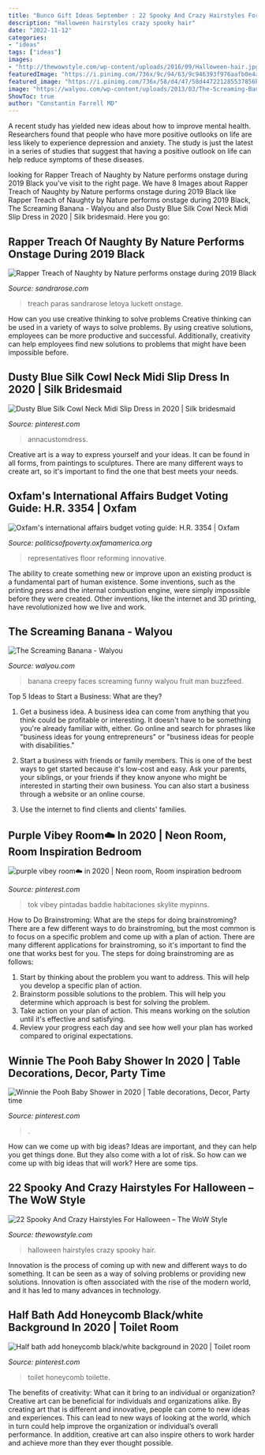 ```yaml
---
title: "Bunco Gift Ideas September : 22 Spooky And Crazy Hairstyles For Halloween – The Wow Style"
description: "Halloween hairstyles crazy spooky hair"
date: "2022-11-12"
categories:
- "ideas"
tags: ["ideas"]
images:
- "http://thewowstyle.com/wp-content/uploads/2016/09/Halloween-hair.jpg"
featuredImage: "https://i.pinimg.com/736x/9c/94/63/9c946393f976aafb0e4a5bf2c0f85b78.jpg"
featured_image: "https://i.pinimg.com/736x/58/d4/47/58d447221285537856bc0c33f0a044ec.jpg"
image: "https://walyou.com/wp-content/uploads/2013/03/The-Screaming-Banana-e1362603703798.jpg"
ShowToc: true
author: "Constantin Farrell MD"
---
```



A recent study has yielded new ideas about how to improve mental health. Researchers found that people who have more positive outlooks on life are less likely to experience depression and anxiety. The study is just the latest in a series of studies that suggest that having a positive outlook on life can help reduce symptoms of these diseases.

	

		
looking for Rapper Treach of Naughty by Nature performs onstage during 2019 Black you've visit to the right page. We have 8 Images about Rapper Treach of Naughty by Nature performs onstage during 2019 Black like Rapper Treach of Naughty by Nature performs onstage during 2019 Black, The Screaming Banana - Walyou and also Dusty Blue Silk Cowl Neck Midi Slip Dress in 2020 | Silk bridesmaid. Here you go:
		
    
## Rapper Treach Of Naughty By Nature Performs Onstage During 2019 Black

<img loading=lazy src="http://sandrarose.com/wp-content/uploads/2019/09/treach-black-music-honors-GettyImages.jpg" onerror="this.onerror=null;this.src='https://tse4.mm.bing.net/th?id=OIP.7EWSGvuALmaDhR2zrzsJFgHaJ6&amp;pid=15.1';" alt="Rapper Treach of Naughty by Nature performs onstage during 2019 Black">

_Source: sandrarose.com_

>treach paras sandrarose letoya luckett onstage. 

	

How can you use creative thinking to solve problems
Creative thinking can be used in a variety of ways to solve problems. By using creative solutions, employees can be more productive and successful. Additionally, creativity can help employees find new solutions to problems that might have been impossible before.

    
## Dusty Blue Silk Cowl Neck Midi Slip Dress In 2020 | Silk Bridesmaid

<img loading=lazy src="https://i.pinimg.com/736x/9c/94/63/9c946393f976aafb0e4a5bf2c0f85b78.jpg" onerror="this.onerror=null;this.src='https://tse4.mm.bing.net/th?id=OIP.JQNEDa3OMl1irPkQEDeRmQHaLH&amp;pid=15.1';" alt="Dusty Blue Silk Cowl Neck Midi Slip Dress in 2020 | Silk bridesmaid">

_Source: pinterest.com_

>annacustomdress. 

	

Creative art is a way to express yourself and your ideas. It can be found in all forms, from paintings to sculptures. There are many different ways to create art, so it's important to find the one that best meets your needs.

    
## Oxfam&#039;s International Affairs Budget Voting Guide: H.R. 3354 | Oxfam

<img loading=lazy src="https://s3.amazonaws.com/blog.oxfamamerica.org/politicsofpoverty/2017/09/US-House-Floor.jpeg" onerror="this.onerror=null;this.src='https://tse3.mm.bing.net/th?id=OIP.hZe4JjeXPOH9RV6mMI0yKAHaEX&amp;pid=15.1';" alt="Oxfam&#039;s international affairs budget voting guide: H.R. 3354 | Oxfam">

_Source: politicsofpoverty.oxfamamerica.org_

>representatives floor reforming innovative. 

	

The ability to create something new or improve upon an existing product is a fundamental part of human existence. Some inventions, such as the printing press and the internal combustion engine, were simply impossible before they were created. Other inventions, like the internet and 3D printing, have revolutionized how we live and work.

    
## The Screaming Banana - Walyou

<img loading=lazy src="https://walyou.com/wp-content/uploads/2013/03/The-Screaming-Banana-e1362603703798.jpg" onerror="this.onerror=null;this.src='https://tse4.mm.bing.net/th?id=OIP.hZRpet8DyBMzfKOPp6SoZwHaJ3&amp;pid=15.1';" alt="The Screaming Banana - Walyou">

_Source: walyou.com_

>banana creepy faces screaming funny walyou fruit man buzzfeed. 

	

Top 5 Ideas to Start a Business: What are they?
1. Get a business idea. A business idea can come from anything that you think could be profitable or interesting. It doesn't have to be something you're already familiar with, either. Go online and search for phrases like "business ideas for young entrepreneurs" or "business ideas for people with disabilities."
2. Start a business with friends or family members. This is one of the best ways to get started because it's low-cost and easy. Ask your parents, your siblings, or your friends if they know anyone who might be interested in starting their own business. You can also start a business through a website or an online course.

3. Use the internet to find clients and clients' families.

    
## Purple Vibey Room☁️ In 2020 | Neon Room, Room Inspiration Bedroom

<img loading=lazy src="https://i.pinimg.com/736x/2c/8c/22/2c8c224eec63df2616135fa6fee18d85.jpg" onerror="this.onerror=null;this.src='https://tse2.mm.bing.net/th?id=OIP.Z18EcK3VQ91EV3xMs7IXjQHaNK&amp;pid=15.1';" alt="purple vibey room☁️ in 2020 | Neon room, Room inspiration bedroom">

_Source: pinterest.com_

>tok vibey pintadas baddie habitaciones skylite mypinns. 

	

How to Do Brainstroming: What are the steps for doing brainstroming?
There are a few different ways to do brainstroming, but the most common is to focus on a specific problem and come up with a plan of action. There are many different applications for brainstroming, so it's important to find the one that works best for you. The steps for doing brainstroming are as follows: 
1. Start by thinking about the problem you want to address. This will help you develop a specific plan of action.
2. Brainstorm possible solutions to the problem. This will help you determine which approach is best for solving the problem.
3. Take action on your plan of action. This means working on the solution until it's effective and satisfying. 
4. Review your progress each day and see how well your plan has worked compared to original expectations.

    
## Winnie The Pooh Baby Shower In 2020 | Table Decorations, Decor, Party Time

<img loading=lazy src="https://i.pinimg.com/736x/58/d4/47/58d447221285537856bc0c33f0a044ec.jpg" onerror="this.onerror=null;this.src='https://tse3.mm.bing.net/th?id=OIP.qNRNaNVK-0amhgVS8nHBEQHaJ3&amp;pid=15.1';" alt="Winnie the Pooh Baby Shower in 2020 | Table decorations, Decor, Party time">

_Source: pinterest.com_

>. 

	

How can we come up with big ideas?
Ideas are important, and they can help you get things done. But they also come with a lot of risk. So how can we come up with big ideas that will work? Here are some tips.

    
## 22 Spooky And Crazy Hairstyles For Halloween – The WoW Style

<img loading=lazy src="http://thewowstyle.com/wp-content/uploads/2016/09/Halloween-hair.jpg" onerror="this.onerror=null;this.src='https://tse1.mm.bing.net/th?id=OIP.H2VtFQovJa7PwpkkbcpJKADIEs&amp;pid=15.1';" alt="22 Spooky And Crazy Hairstyles For Halloween – The WoW Style">

_Source: thewowstyle.com_

>halloween hairstyles crazy spooky hair. 

	

Innovation is the process of coming up with new and different ways to do something. It can be seen as a way of solving problems or providing new solutions. Innovation is often associated with the rise of the modern world, and it has led to many advances in technology.

    
## Half Bath Add Honeycomb Black/white Background In 2020 | Toilet Room

<img loading=lazy src="https://i.pinimg.com/736x/85/a8/37/85a837b41c9fc85a1c46b87cbdeb9d7c.jpg" onerror="this.onerror=null;this.src='https://tse3.mm.bing.net/th?id=OIP.1Jh_KE9fh1AQSPrm47p93QHaJ3&amp;pid=15.1';" alt="Half bath add honeycomb black/white background in 2020 | Toilet room">

_Source: pinterest.com_

>toilet honeycomb toilette. 

	

The benefits of creativity: What can it bring to an individual or organization?
Creative art can be beneficial for individuals and organizations alike. By creating art that is different and innovative, people can come to new ideas and experiences. This can lead to new ways of looking at the world, which in turn could help improve the organization or individual’s overall performance. In addition, creative art can also inspire others to work harder and achieve more than they ever thought possible.


